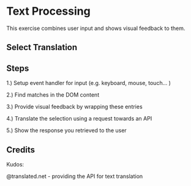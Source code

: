 Text Processing
===============

This exercise combines user input and shows visual feedback to them.



## Select Translation




## Steps

1.) Setup event handler for input (e.g. keyboard, mouse, touch... )

2.) Find matches in the DOM content

3.) Provide visual feedback by wrapping these entries

4.) Translate the selection using a request towards an API

5.) Show the response you retrieved to the user



## Credits

Kudos:

  @translated.net - providing the API for text translation
